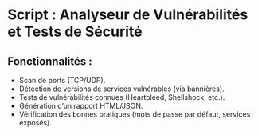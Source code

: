 # Script : Analyseur de Vulnérabilités et Tests de Sécurité
## Fonctionnalités :

- Scan de ports (TCP/UDP).
- Détection de versions de services vulnérables (via bannières).
- Tests de vulnérabilités connues (Heartbleed, Shellshock, etc.).
- Génération d’un rapport HTML/JSON.
- Vérification des bonnes pratiques (mots de passe par défaut, services exposés).

